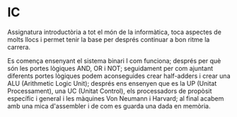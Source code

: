 # IC
Assignatura introductòria a tot el món de la informàtica, toca aspectes de molts llocs i permet tenir la base per després continuar a bon ritme la carrera. 

Es comença ensenyant el sistema binari I com funciona; després per què són les portes lògiques AND, OR i NOT; seguidament per com ajuntant diferents portes lògiques podem aconseguides crear half-adders i crear una ALU (Arithmetic Logic Unit); després ens ensenyen que es la UP (Unitat Processament), una UC (Unitat Control), els processadors de propòsit específic i general i les màquines Von Neumann i Harvard; al final acabem amb una mica d'assembler i de com es guarda una dada en memòria. 
